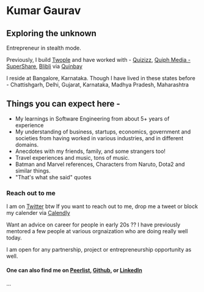 # Kumar Gaurav

## Exploring the unknown

Entrepreneur in stealth mode.

Previously, I build [Twople](https://twople.in) and have worked with - [Quizizz](https://quizizz.com), [Quiph Media - SuperShare](http://ssup.co), [Blibli](https://blibli.com) via [Quinbay](http://quinbay.com)

I reside at Bangalore, Karnataka.
Though I have lived in these states before - Chattishgarh, Delhi, Gujarat, Karnataka, Madhya Pradesh, Maharashtra

## Things you can expect here -

* My learnings in Software Engineering from about 5+ years of experience
* My understanding of business, startups, economics, government and societies from having worked in various industries, and in different domains.
* Anecdotes with my friends, family, and some strangers too!
* Travel experiences and music, tons of music.
* Batman and Marvel references, Characters from Naruto, Dota2 and similar things.
* "That's what she said" quotes

### Reach out to me

I am on [Twitter](https://twitter.com/ikmrgrv) btw
If you want to reach out to me, drop me a tweet or block my calender via [Calendly](https://calendly.com/ikumargaurav)

Want an advice on career for people in early 20s ??
I have previously mentored a few people at various orgnaization who are doing really well today.

I am open for any partnership, project or entrepreneurship opportunity as well.

#### One can also find me on [Peerlist](https://peerlist.io/kumargaurav), [Github](https://github.com/ikmrgrv), or [LinkedIn](https://linkedin.com/in/kumargaurav)

...

